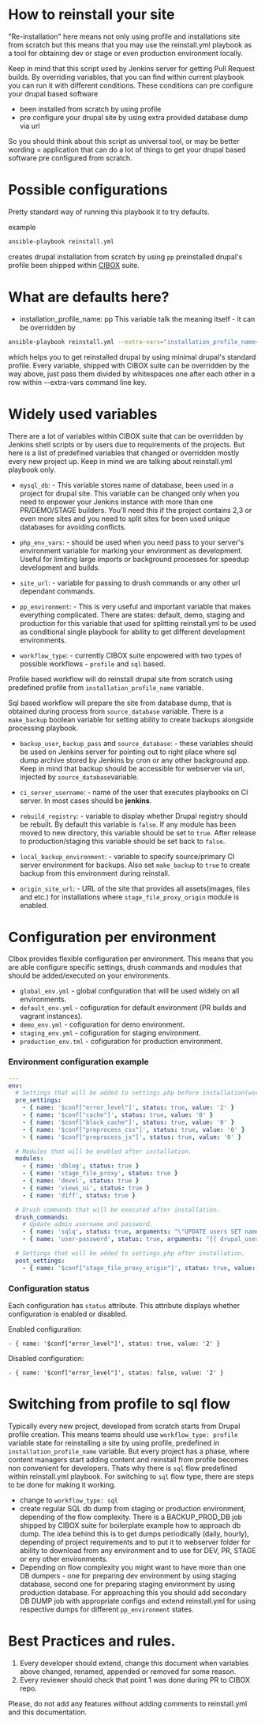 How to reinstall your site
=====

"Re-installation" here means not only using profile and installations site from scratch
but this means that you may use the reinstall.yml playbook as a tool for obtaining
dev or stage or even production environment locally.

Keep in mind that this script used by Jenkins server for getting Pull Request builds.
By overriding variables, that you can find within current playbook you can run it
with different conditions. These conditions can pre configure your drupal based software
- been installed from scratch by using profile
- pre configure your drupal site by using extra provided database dump via url

So you should think about this script as universal tool, or may be better wording = application
that can do a lot of things to get your drupal based software pre configured from scratch.

Possible configurations
=====

Pretty standard way of running this playbook it to try defaults.

example
```sh
ansible-playbook reinstall.yml
```
creates drupal installation from scratch by using ```pp``` preinstalled drupal's profile
been shipped within [CIBOX](https://github.com/propeoplemd/cibox) suite.

What are defaults here?
=====

- installation_profile_name: pp
This variable talk the meaning itself - it can be overridden by
```sh
ansible-playbook reinstall.yml --extra-vars="installation_profile_name=minimal"
```
which helps you to get reinstalled drupal by using minimal drupal's standard profile.
Every variable, shipped with CIBOX suite can be overridden by the way above, just pass
them divided by whitespaces one after each other in a row within --extra-vars command line key.

Widely used variables
=====

There are a lot of variables within CIBOX suite that can be overridden by Jenkins shell scripts
or by users due to requirements of the projects.
But here is a list of predefined variables that changed or overridden mostly every new project up.
Keep in mind we are talking about reinstall.yml playbook only.

- ```mysql_db```: - This variable stores name of database, been used in a project for drupal site.
 This variable can be changed only when you need to enpower your Jenkins instance with more than
 one PR/DEMO/STAGE builders. You'll need this if the project contains 2,3 or even more sites and
 you need to split sites for been used unique databases for avoiding conflicts.
 
- ```php_env_vars```: - should be used when you need pass to your server's environment variable for
 marking your environment as development. Useful for limiting large imports or background processes
 for speedup development and builds.

- ```site_url```: - variable for passing to drush commands or any other url dependant commands.

- ```pp_environment```: - This is very useful and important variable that makes everything complicated.
 There are states: default, demo, staging and production for this variable that used for splitting
 reinstall.yml to be used as conditional single playbook for ability to get different development
 environments.

- ```workflow_type```: - currently CIBOX suite enpowered with two types of possible workflows - ```profile```
 and ```sql``` based. 
 
 Profile based workflow will do reinstall drupal site from scratch using predefined
 profile from ```installation_profile_name``` variable. 
 
 Sql based workflow will prepare the site from database dump, that is obtained during process from 
 ```source_database``` variable. There is a ```make_backup``` boolean variable for setting ability to
 create backups alongside processing playbook.
 
- ```backup_user```, ```backup_pass``` and ```source_database```: - these variables should be used on Jenkins server for
pointing out to right place where sql dump archive stored by Jenkins by cron or any other background app. Keep in mind that backup should be accessible for webserver via url, injected by ```source_database```variable.
 
- ```ci_server_username```: - name of the user that executes playbooks on  CI server. In most cases should be **jenkins**.

- ```rebuild_registry```: - variable to display whether Drupal registry should be rebuilt. By default this variable is ```false```. If any module has been moved to new directory, this variable should be set to ```true```. After release to production/staging this variable should be set back to ```false```.

- ```local_backup_environment```: - variable to specify source/primary CI server environment for backups. Also set ```make_backup``` to ```true``` to create backup from this environment during reinstall.

- ```origin_site_url```: - URL of the site that provides all assets(images, files and etc.) for installations where ```stage_file_proxy_origin``` module is enabled.

Configuration per environment
=====
CIbox provides flexible configuration per environment. This means that you are able configure specific settings, drush commands and modules that should be added/executed on your environments.

- ```global_env.yml``` - global configuration that will be used widely on all environments.
- ```default_env.yml``` - cofiguration for default environment (PR builds and vagrant instances).
- ```demo_env.yml``` - cofiguration for demo environment.
- ```staging_env.yml``` - cofiguration for staging environment.
- ```production_env.tml``` - cofiguration for production environment.

### Environment configuration example

```yml
---
env:
  # Settings that will be added to settings.php before installation(works only for "SQL workflow").
  pre_settings:
    - { name: '$conf["error_level"]', status: true, value: '2' }
    - { name: '$conf["cache"]', status: true, value: '0' }
    - { name: '$conf["block_cache"]', status: true, value: '0' }
    - { name: '$conf["preprocess_css"]', status: true, value: '0' }
    - { name: '$conf["preprocess_js"]', status: true, value: '0' }

  # Modules that will be enabled after installation.
  modules:
    - { name: 'dblog', status: true }
    - { name: 'stage_file_proxy', status: true }
    - { name: 'devel', status: true }
    - { name: 'views_ui', status: true }
    - { name: 'diff', status: true }

  # Drush commands that will be executed after installation.
  drush_commands:
    # Update admin username and password.
    - { name: 'sqlq', status: true, arguments: "\"UPDATE users SET name='{{ drupal_user }}' WHERE uid=1\"" }
    - { name: 'user-password', status: true, arguments: "{{ drupal_user }} --password={{ drupal_pass }}" }

  # Settings that will be added to settings.php after installation.
  post_settings:
    - { name: '$conf["stage_file_proxy_origin"]', status: true, value: "{{ origin_site_url }}" }

```

### Configuration status

Each configuration has ```status``` attribute. This attribute displays whether configuration is enabled or disabled.

Enabled configuration:

```
- { name: '$conf["error_level"]', status: true, value: '2' }
```

Disabled configuration:

```
- { name: '$conf["error_level"]', status: false, value: '2' }
```

Switching from profile to sql flow
=====

Typically every new project, developed from scratch starts from Drupal profile creation.
This means teams should use ```workflow_type: profile``` variable state for reinstalling a site by
using profile, predefined in ```installation_profile_name``` variable.
But every project has a phase, where content managers start adding content and reinstall from profile
becomes non convenient for developers. Thats why there is ```sql``` flow predefined within reinstall.yml
playbook.
For switching to ```sql``` flow type, there are steps to be done for making it working.
- change to ```workflow_type: sql```
- create regular SQL db dump from staging or production environment, depending of the flow complexity.
 There is a BACKUP_PROD_DB job shipped by CIBOX suite for boilerplate example how to approach db dump.
 The idea behind this is to get dumps periodically (daily, hourly), depending of project requirements and
 to put it to webserver folder for ability to download from any environment and to use for DEV, PR, STAGE
 or eny other environments.
- Depending on flow complexity you might want to have more than one DB dumpers - one for preparing dev
 environment by using staging database, second one for preparing staging environment by using production
 database. For approaching this you should add secondary DB DUMP job with appropriate configs and extend
 reinstall.yml for using respective dumps for different ```pp_environment``` states. 

 
Best Practices and rules.
====

1. Every developer should extend, change this document when variables above changed, renamed, appended or 
removed for some reason.
2. Every reviewer should check that point 1 was done during PR to CIBOX repo.

Please, do not add any features without adding comments to reinstall.yml and this documentation.
